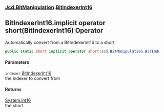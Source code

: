 ### [Jcd.BitManipulation](Jcd_BitManipulation.md 'Jcd.BitManipulation').[BitIndexerInt16](Jcd_BitManipulation_BitIndexerInt16.md 'Jcd.BitManipulation.BitIndexerInt16')
## BitIndexerInt16.implicit operator short(BitIndexerInt16) Operator
Automatically convert from a BitIndexerInt16 to a short  
```csharp
public static short implicit operator short(Jcd.BitManipulation.BitIndexerInt16 indexer);
```
#### Parameters
<a name='Jcd_BitManipulation_BitIndexerInt16_op_Implicitshort(Jcd_BitManipulation_BitIndexerInt16)_indexer'></a>
`indexer` [BitIndexerInt16](Jcd_BitManipulation_BitIndexerInt16.md 'Jcd.BitManipulation.BitIndexerInt16')  
the indexer to convert from
  
#### Returns
[System.Int16](https://docs.microsoft.com/en-us/dotnet/api/System.Int16 'System.Int16')  
the short
